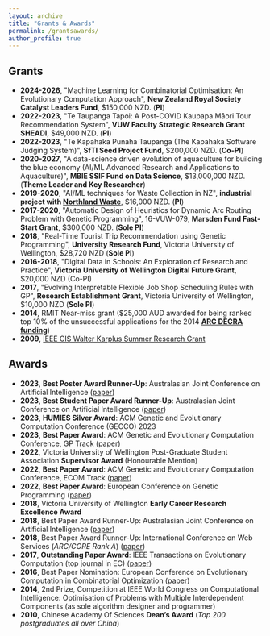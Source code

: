 ```yaml
---
layout: archive
title: "Grants & Awards"
permalink: /grantsawards/
author_profile: true
---
```



## Grants

<ul>
<!--
- **2021-**, "Large scale bi-level evolutionary optimization", 62072234, <strong>National Natural Science Foundation of China</strong>, &yen;xx RMB (Overseas AI)
- **2021-**, "Study on the key problems of large scale many-objective optimization", 62073155, <strong>National Natural Science Foundation of China</strong>, &yen;xx RMB (Overseas AI) 
-->
<li><b>2024-2026</b>, "Machine Learning for Combinatorial Optimisation: An Evolutionary
Computation Approach", <strong>New Zealand Royal Society Catalyst Leaders Fund</strong>, $150,000 NZD. (<b>PI</b>)</li>
<li><b>2022-2023</b>, "Te Taupanga Tapoi: A Post-COVID Kaupapa Māori Tour Recommendation System", <strong>VUW Faculty Strategic Research Grant SHEADI</strong>, $49,000 NZD. (<b>PI</b>)</li> 
<li><b>2022-2023</b>, "Te Kapahaka Punaha Taupanga (The Kapahaka Software Judging System)", <strong>SfTI Seed Project Fund</strong>, $200,000 NZD. (<b>Co-PI</b>)</li> 
<li><b>2020-2027</b>, "A data-science driven evolution of aquaculture for building the blue economy (AI/ML Advanced Research and Applications to Aquaculture)", <strong>MBIE SSIF Fund on Data Science</strong>, $13,000,000 NZD. (<b>Theme Leader and Key Researcher</b>)</li>
<li><b>2019-2020</b>, "AI/ML techniques for Waste Collection in NZ", <strong>industrial project with <a href="https://www.northlandwaste.co.nz">Northland Waste</a></strong>, $16,000 NZD. (<b>PI</b>)</li>
<li><b>2017-2020</b>, "Automatic Design of Heuristics for Dynamic Arc Routing Problem with Genetic Programming", 16-VUW-079, <strong>Marsden Fund Fast-Start Grant</strong>, $300,000 NZD. (<b>Sole PI</b>)</li>
<!-- <li><b>2017-2020</b>, "Cooperative Co-evolution for Large Scale Black Box Optimisation", 61673194, <strong>National Natural Science Foundation of China</strong>, &yen;610,000 RMB (Overseas AI)</li> -->
<!-- - **2018-2019**, “Solving Huawei’s Job Shop Scheduling Problem”, Huawei Innovation Research Program, $80,000 NZD. (Co-PI) -->
<li><b>2018</b>, "Real-Time Tourist Trip Recommendation using Genetic Programming", <strong>University Research Fund</strong>, Victoria University of Wellington, $28,720 NZD (<b>Sole PI</b>)</li>
<li><b>2016-2018</b>, "Digital Data in Schools: An Exploration of Research and Practice", <strong>Victoria University of Wellington Digital Future Grant</strong>, $20,000 NZD (Co-PI)</li>
<li><b>2017</b>, "Evolving Interpretable Flexible Job Shop Scheduling Rules with GP", <strong>Research Establishment Grant</strong>, Victoria University of Wellington, $10,000 NZD (<b>Sole PI</b>)</li>
<li><b>2014</b>, RMIT Near-miss grant ($25,000 AUD awarded for being ranked top 10% of the unsuccessful applications for the 2014 <a href="http://www.arc.gov.au/discovery-early-career-researcher-award"><strong>ARC DECRA funding</strong></a>)</li>
<li><b>2009</b>, <a href="http://cis.ieee.org/graduate-student-research-grants.html">IEEE CIS Walter Karplus Summer Research Grant</a></li>
</ul>

## Awards

<ul>
<li><b>2023</b>, <b>Best Poster Award Runner-Up</b>: Australasian Joint Conference on Artificial Intelligence (<a href="https://link.springer.com/chapter/10.1007/978-981-99-8391-9_32">paper</a>)</li>
<li><b>2023</b>, <b>Best Student Paper Award Runner-Up</b>: Australasian Joint Conference on Artificial Intelligence (<a href="https://link.springer.com/chapter/10.1007/978-981-99-8391-9_33">paper</a>)</li>
<li><b>2023</b>, <b>HUMIES Silver Award</b>: ACM Genetic and Evolutionary Computation Conference (GECCO) 2023</li>
<li><b>2023</b>, <b>Best Paper Award</b>: ACM Genetic and Evolutionary Computation Conference, GP Track (<a href="https://dl.acm.org/doi/10.1145/3583131.3590394">paper</a>)</li>
<li><b>2022</b>, Victoria University of Wellington Post-Graduate Student Association <b>Supervisor Award</b> (Honourable Mention)</li>
<li><b>2022</b>, <b>Best Paper Award</b>: ACM Genetic and Evolutionary Computation Conference, ECOM Track (<a href="https://dl.acm.org/doi/10.1145/3512290.3528723">paper</a>)</li>
<li><b>2022</b>, <b>Best Paper Award</b>: European Conference on Genetic Programming (<a href="https://link.springer.com/chapter/10.1007/978-3-031-02056-8_11">paper</a>)</li>
<li><b>2018</b>, Victoria University of Wellington <b>Early Career Research Excellence Award</b></li>
<li><b>2018</b>, Best Paper Award Runner-Up: Australasian Joint Conference on Artificial Intelligence  (<a href="https://link.springer.com/chapter/10.1007/978-3-030-03991-2_43">paper</a>)</li>
<li><b>2018</b>, Best Paper Award Runner-Up: International Conference on Web Services (<i>ARC/CORE Rank A</i>)  (<a href="https://ieeexplore.ieee.org/document/8456328">paper</a>)</li>
<li><b>2017</b>, <b>Outstanding Paper Award</b>: IEEE Transactions on Evolutionary Computation (top journal in EC) (<a href="https://ieeexplore.ieee.org/document/6595612">paper</a>)</li>
<li><b>2016</b>, Best Paper Nomination: European Conference on Evolutionary Computation in Combinatorial Optimization (<a href="https://link.springer.com/chapter/10.1007/978-3-319-30698-8_14">paper</a>)</li>
<li><b>2014</b>, 2nd Prize, Competition at IEEE World Congress on Computational Intelligence: Optimisation of Problems with Multiple Interdependent Components (as sole algorithm designer and programmer)</li>
<li><b>2010</b>, Chinese Academy Of Sciences <b>Dean’s Award</b> (<i>Top 200 postgraduates all over China</i>)</li>
</ul>